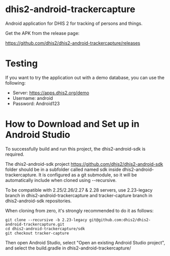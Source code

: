 # dhis2-android-trackercapture
Android application for DHIS 2 for tracking of persons and things.

Get the APK from the release page:

https://github.com/dhis2/dhis2-android-trackercapture/releases

# Testing
If you want to try the application out with a demo database, you can use the following:
- Server: https://apps.dhis2.org/demo
- Username: android
- Password: Android123

# How to Download and Set up in Android Studio

To successfully build and run this project, the dhis2-android-sdk is required.

The dhis2-android-sdk project https://github.com/dhis2/dhis2-android-sdk folder should be in a subfolder called named sdk inside dhis2-android-trackercapture. It is configured as a git submodule, so it will be automatically include when cloned using --recursive. 

To be compatible with 2.25/2.26/2.27 & 2.28 servers, use 2.23-legacy branch in dhis2-android-trackercapture and tracker-capture branch in dhis2-android-sdk repositories.

When cloning from zero, it's strongly recommended to do it as follows:

```
git clone --recursive -b 2.23-legacy git@github.com:dhis2/dhis2-android-trackercapture.git
cd dhis2-android-trackercapture/sdk
git checkout tracker-capture
```

Then open Android Studio, select "Open an existing Android Studio project", and select the build.gradle in dhis2-android-trackercapture/
